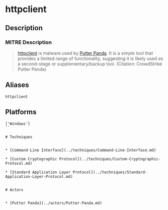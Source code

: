 
# httpclient

## Description

### MITRE Description

> [httpclient](https://attack.mitre.org/software/S0068) is malware used by [Putter Panda](https://attack.mitre.org/groups/G0024). It is a simple tool that provides a limited range of functionality, suggesting it is likely used as a second-stage or supplementary/backup tool. (Citation: CrowdStrike Putter Panda)

## Aliases

```
httpclient
```

## Platforms

```
['Windows']
``

# Techniques


* [Command-Line Interface](../techniques/Command-Line-Interface.md)

* [Custom Cryptographic Protocol](../techniques/Custom-Cryptographic-Protocol.md)
    
* [Standard Application Layer Protocol](../techniques/Standard-Application-Layer-Protocol.md)
    

# Actors


* [Putter Panda](../actors/Putter-Panda.md)

